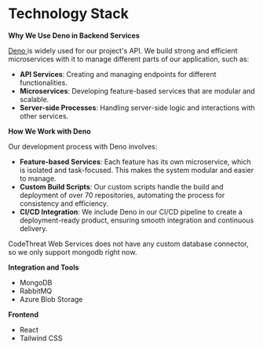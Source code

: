 # Technology Stack

**Why We Use Deno in Backend Services**

[Deno ](https://deno.com)is widely used for our project's API. We build strong and efficient microservices with it to manage different parts of our application, such as:

* **API Services**: Creating and managing endpoints for different functionalities.
* **Microservices**: Developing feature-based services that are modular and scalable.
* **Server-side Processes**: Handling server-side logic and interactions with other services.

**How We Work with Deno**

Our development process with Deno involves:



* **Feature-based Services**: Each feature has its own microservice, which is isolated and task-focused. This makes the system modular and easier to manage.
* **Custom Build Scripts**: Our custom scripts handle the build and deployment of over 70 repositories, automating the process for consistency and efficiency.
* **CI/CD Integration**: We include Deno in our CI/CD pipeline to create a deployment-ready product, ensuring smooth integration and continuous delivery.

CodeThreat Web Services does not have any custom database connector, so we only support mongodb right now.

**Integration and Tools**

* MongoDB
* RabbitMQ
* Azure Blob Storage

**Frontend**

* React
* Tailwind CSS

